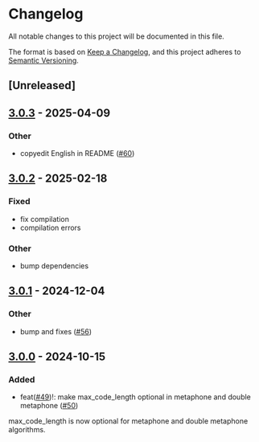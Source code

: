 # Changelog

All notable changes to this project will be documented in this file.

The format is based on [Keep a Changelog](https://keepachangelog.com/en/1.0.0/),
and this project adheres to [Semantic Versioning](https://semver.org/spec/v2.0.0.html).

## [Unreleased]

## [3.0.3](https://github.com/Dalvany/rphonetic/compare/v3.0.2...v3.0.3) - 2025-04-09

### Other

- copyedit English in README ([#60](https://github.com/Dalvany/rphonetic/pull/60))

## [3.0.2](https://github.com/Dalvany/rphonetic/compare/v3.0.1...v3.0.2) - 2025-02-18

### Fixed

- fix compilation
- compilation errors

### Other

- bump dependencies

## [3.0.1](https://github.com/Dalvany/rphonetic/compare/v3.0.0...v3.0.1) - 2024-12-04

### Other

- bump and fixes ([#56](https://github.com/Dalvany/rphonetic/pull/56))

## [3.0.0](https://github.com/Dalvany/rphonetic/compare/v2.2.1...v3.0.0) - 2024-10-15

### Added

- feat([#49](https://github.com/Dalvany/rphonetic/pull/49))!: make max_code_length optional in metaphone and double metaphone ([#50](https://github.com/Dalvany/rphonetic/pull/50))

max_code_length is now optional for metaphone and double metaphone algorithms.
